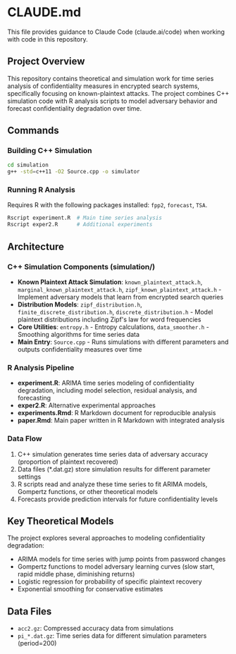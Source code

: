 # CLAUDE.md

This file provides guidance to Claude Code (claude.ai/code) when working with code in this repository.

## Project Overview

This repository contains theoretical and simulation work for time series analysis of confidentiality measures in encrypted search systems, specifically focusing on known-plaintext attacks. The project combines C++ simulation code with R analysis scripts to model adversary behavior and forecast confidentiality degradation over time.

## Commands

### Building C++ Simulation
```bash
cd simulation
g++ -std=c++11 -O2 Source.cpp -o simulator
```

### Running R Analysis
Requires R with the following packages installed: `fpp2`, `forecast`, `TSA`. 
```bash
Rscript experiment.R  # Main time series analysis
Rscript exper2.R      # Additional experiments
```

## Architecture

### C++ Simulation Components (simulation/)
- **Known Plaintext Attack Simulation**: `known_plaintext_attack.h`, `marginal_known_plaintext_attack.h`, `zipf_known_plaintext_attack.h` - Implement adversary models that learn from encrypted search queries
- **Distribution Models**: `zipf_distribution.h`, `finite_discrete_distribution.h`, `discrete_distribution.h` - Model plaintext distributions including Zipf's law for word frequencies
- **Core Utilities**: `entropy.h` - Entropy calculations, `data_smoother.h` - Smoothing algorithms for time series data
- **Main Entry**: `Source.cpp` - Runs simulations with different parameters and outputs confidentiality measures over time

### R Analysis Pipeline
- **experiment.R**: ARIMA time series modeling of confidentiality degradation, including model selection, residual analysis, and forecasting
- **exper2.R**: Alternative experimental approaches
- **experiments.Rmd**: R Markdown document for reproducible analysis
- **paper.Rmd**: Main paper written in R Markdown with integrated analysis

### Data Flow
1. C++ simulation generates time series data of adversary accuracy (proportion of plaintext recovered)
2. Data files (*.dat.gz) store simulation results for different parameter settings
3. R scripts read and analyze these time series to fit ARIMA models, Gompertz functions, or other theoretical models
4. Forecasts provide prediction intervals for future confidentiality levels

## Key Theoretical Models

The project explores several approaches to modeling confidentiality degradation:
- ARIMA models for time series with jump points from password changes
- Gompertz functions to model adversary learning curves (slow start, rapid middle phase, diminishing returns)
- Logistic regression for probability of specific plaintext recovery
- Exponential smoothing for conservative estimates

## Data Files
- `acc2.gz`: Compressed accuracy data from simulations
- `pi_*.dat.gz`: Time series data for different simulation parameters (period=200)